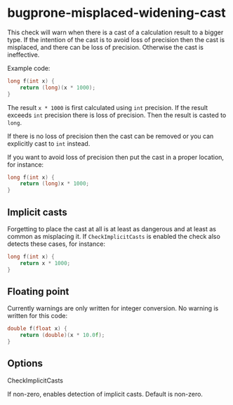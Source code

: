 # bugprone-misplaced-widening-cast

This check will warn when there is a cast of a calculation result to a
bigger type. If the intention of the cast is to avoid loss of precision
then the cast is misplaced, and there can be loss of precision.
Otherwise the cast is ineffective.

Example code:

``` c++
long f(int x) {
    return (long)(x * 1000);
}
```

The result `x * 1000` is first calculated using `int` precision. If the
result exceeds `int` precision there is loss of precision. Then the
result is casted to `long`.

If there is no loss of precision then the cast can be removed or you can
explicitly cast to `int` instead.

If you want to avoid loss of precision then put the cast in a proper
location, for instance:

``` c++
long f(int x) {
    return (long)x * 1000;
}
```

## Implicit casts

Forgetting to place the cast at all is at least as dangerous and at
least as common as misplacing it. If `CheckImplicitCasts` is enabled the
check also detects these cases, for instance:

``` c++
long f(int x) {
    return x * 1000;
}
```

## Floating point

Currently warnings are only written for integer conversion. No warning
is written for this code:

``` c++
double f(float x) {
    return (double)(x * 10.0f);
}
```

## Options

<div class="option">

CheckImplicitCasts

If non-zero, enables detection of implicit casts. Default is non-zero.

</div>
